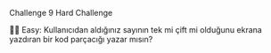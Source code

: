 Challenge 9 Hard Challenge 

🙌🏼 Easy: Kullanıcıdan aldığınız sayının tek mi çift mi olduğunu ekrana yazdıran bir kod parçacığı yazar mısın?